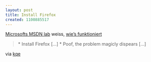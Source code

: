 ```yaml
---
layout: post
title: Install Firefox
created: 1100885517
---
```

[Microsofts MSDN lab][] weiss, [wie’s funktioniert][]

> \* Install Firefox […]
>  \* Poof, the problem magicly dispears […]

via [kqe][]

  [Microsofts MSDN lab]: http://lab.msdn.microsoft.com
  [wie’s funktioniert]: http://lab.msdn.microsoft.com/ProductFeedback/ViewWorkaround.aspx?FeedbackID=FDBK10939
  [kqe]: http://kqe.de/firefox_13371498.html
